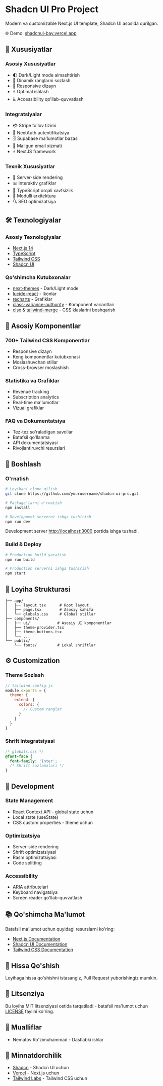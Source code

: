 # Shadcn UI Pro Project

Modern va customizable Next.js UI template, Shadcn UI asosida qurilgan.

🌐 Demo: [shadcnui-bay.vercel.app](https://shadcnui-bay.vercel.app/)

## 🚀 Xususiyatlar

### Asosiy Xususiyatlar
- 🌓 Dark/Light mode almashtirish
- 🎨 Dinamik ranglarni sozlash
- 📱 Responsive dizayn
- ⚡ Optimal ishlash
- ♿ Accessibility qo'llab-quvvatlash

### Integratsiyalar
- 💳 Stripe to'lov tizimi
- 🔐 NextAuth autentifikatsiya
- 🗄️ Supabase ma'lumotlar bazasi
- 📧 Mailgun email xizmati
- ⚡ NextJS framework

### Texnik Xususiyatlar
- 🔄 Server-side rendering
- 📊 Interaktiv grafiklar
- 🎯 TypeScript orqali xavfsizlik
- 🧩 Modulli arxitektura
- 🔍 SEO optimizatsiya

## 🛠 Texnologiyalar

### Asosiy Texnologiyalar
- [Next.js 14](https://nextjs.org/)
- [TypeScript](https://www.typescriptlang.org/)
- [Tailwind CSS](https://tailwindcss.com/)
- [Shadcn UI](https://ui.shadcn.com/)

### Qo'shimcha Kutubxonalar
- [next-themes](https://github.com/pacocoursey/next-themes) - Dark/Light mode
- [lucide-react](https://lucide.dev/) - Ikonlar
- [recharts](https://recharts.org/) - Grafiklar
- [class-variance-authority](https://cva.style/) - Komponent variantlari
- [clsx](https://github.com/lukeed/clsx) & [tailwind-merge](https://github.com/dcastil/tailwind-merge) - CSS klaslarini boshqarish

## 🎯 Asosiy Komponentlar

### 700+ Tailwind CSS Komponentlar
- Responsive dizayn
- Keng komponentlar kutubxonasi
- Moslashuvchan stillar
- Cross-browser moslashish

### Statistika va Grafiklar
- Revenue tracking
- Subscription analytics
- Real-time ma'lumotlar
- Vizual grafiklar

### FAQ va Dokumentatsiya
- Tez-tez so'raladigan savollar
- Batafsil qo'llanma
- API dokumentatsiyasi
- Rivojlantiruvchi resurslari

## 🚀 Boshlash

### O'rnatish

```bash
# Loyihani clone qilish
git clone https://github.com/yourusername/shadcn-ui-pro.git

# Package'larni o'rnatish
npm install

# Development serverni ishga tushirish
npm run dev
```

Development server [http://localhost:3000](http://localhost:3000) portida ishga tushadi.

### Build & Deploy

```bash
# Production build yaratish
npm run build

# Production serverni ishga tushirish
npm start
```

## 📁 Loyiha Strukturasi

```
├── app/
│   ├── layout.tsx      # Root layout
│   ├── page.tsx        # Asosiy sahifa
│   └── globals.css     # Global stillar
├── components/
│   ├── ui/            # Asosiy UI komponentlar
│   ├── theme-provider.tsx
│   ├── theme-buttons.tsx
│   └── ...
└── public/
    └── fonts/         # Lokal shriftlar
```

## ⚙️ Customization

### Theme Sozlash
```js
// tailwind.config.js
module.exports = {
  theme: {
    extend: {
      colors: {
        // Custom ranglar
      }
    }
  }
}
```

### Shrift Integratsiyasi
```css
/* globals.css */
@font-face {
  font-family: 'Inter';
  /* Shrift sozlamalari */
}
```

## 🔧 Development

### State Management
- React Context API - global state uchun
- Local state (useState)
- CSS custom properties - theme uchun

### Optimizatsiya
- Server-side rendering
- Shrift optimizatsiyasi
- Rasm optimizatsiyasi
- Code splitting

### Accessibility
- ARIA attributelari
- Keyboard navigatsiya
- Screen reader qo'llab-quvvatlash

## 📚 Qo'shimcha Ma'lumot

Batafsil ma'lumot uchun quyidagi resurslarni ko'ring:
- [Next.js Documentation](https://nextjs.org/docs)
- [Shadcn UI Documentation](https://ui.shadcn.com/)
- [Tailwind CSS Documentation](https://tailwindcss.com/docs)

## 🤝 Hissa Qo'shish

Loyihaga hissa qo'shishni istasangiz, Pull Request yuborishingiz mumkin.

## 📝 Litsenziya

Bu loyiha MIT litsenziyasi ostida tarqatiladi - batafsil ma'lumot uchun [LICENSE](LICENSE) faylini ko'ring.

## 👥 Mualliflar

- Nematov Ro'zimuhammad - Dastlabki ishlar

## 🙏 Minnatdorchilik

- [Shadcn](https://twitter.com/shadcn) - Shadcn UI uchun
- [Vercel](https://vercel.com) - Next.js uchun
- [Tailwind Labs](https://tailwindcss.com) - Tailwind CSS uchun
